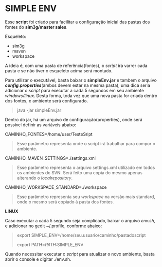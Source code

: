 # SIMPLE ENV

Esse **script** foi criado para facilitar a configuração inicial das pastas dos fontes do **sim3g/master sales**.

Esqueleto:

- sim3g
- maven
- workspace

A ideia é, com uma pasta de referência(fontes), o *script* irá varrer cada pasta e se não tiver o esqueleto acima será montado.

Para utilizar o executável, basta baixar o **simpleEnv.jar** e tambem o arquivo ***config.properties***(ambos devem estar na mesma pasta), uma dica seria adicionar o *script* para executar a cada 5 segundos em seu ambiente *windows/linux*. Desta forma, toda vez que uma nova pasta for criada dentro dos fontes, o ambiente será configurado.

>java -jar simpleEnv.jar

Dentro do jar, há um arquivo de configuração(properties), onde será possível definir as variáveis abaixo:

CAMINHO_FONTES=/home/user/TesteSript
> Esse parâmetro representa onde o script irá trabalhar para compor o ambiente.

CAMINHO_MAVEN_SETTINGS=./settings.xml
> Esse parâmetro representa o arquivo settings.xml utilizado em todos os ambientes do SVN. Será feito uma copia do mesmo apenas alterando o *localrepository*.

CAMINHO_WORKSPACE_STANDARD=./workspace
> Esse parâmetro representa seu *workspace* na versão mais standard, onde o mesmo será copiado à pasta dos fontes.

**LINUX**

Caso executar a cada 5 segundo seja complicado, baixar o arquivo *env.sh*, e adicionar no gedit ~/.profile, conforme abaixo:

>export SIMPLE_ENV=/home/seu.usuario/caminho/pastadoscript
>
>export PATH=$PATH:$SIMPLE_ENV

Quando necessitar executar o *script* para atualizar o novo ambiente, basta abrir o console e digitar ./env.sh.